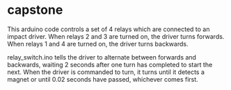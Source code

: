 # capstone
This arduino code controls a set of 4 relays which are connected to an impact driver.
When relays 2 and 3 are turned on, the driver turns forwards.
When relays 1 and 4 are turned on, the driver turns backwards.

relay_switch.ino tells the driver to alternate between forwards and backwards, waiting 2 
seconds after one turn has completed to start the next.
When the driver is commanded to turn, it turns until it detects a magnet or until 0.02 seconds 
have passed, whichever comes first.
